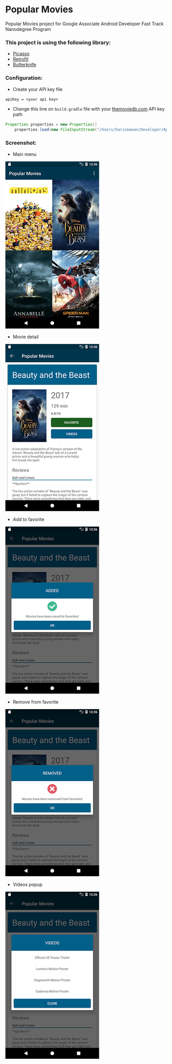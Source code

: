 # Popular Movies
Popular Movies project for Google Associate Android Developer Fast Track Nanodegree Program

### This project is using the following library:
+ <a href="http://square.github.io/picasso/">Picasso</a>
+ <a href="http://square.github.io/retrofit/">Retrofit</a>
+ <a href="http://jakewharton.github.io/butterknife/">Butterknife</a>

### Configuration:
+ Create your API key file
``` 
apiKey = <your api key> 
```
+ Change this line on ``` build.gradle ``` file with your <a href="https://www.themoviedb.org">themoviedb.com</a> API key path
```java
Properties properties = new Properties()
    properties.load(new FileInputStream("/Users/harismawan/Developer/ApiKey/themoviedb"))
```

### Screenshot:
+ Main menu

![alt text](https://github.com/AFHarismawan/PopularMovies/blob/master/screenshot/Screenshot_1503812219.png)
+ Movie detail

![alt text](https://github.com/AFHarismawan/PopularMovies/blob/master/screenshot/Screenshot_1503812230.png)
+ Add to favorite

![alt text](https://github.com/AFHarismawan/PopularMovies/blob/master/screenshot/Screenshot_1503812233.png)
+ Remove from favorite

![alt text](https://github.com/AFHarismawan/PopularMovies/blob/master/screenshot/Screenshot_1503812244.png)
+ Videos popup

![alt text](https://github.com/AFHarismawan/PopularMovies/blob/master/screenshot/Screenshot_1503812251.png)
